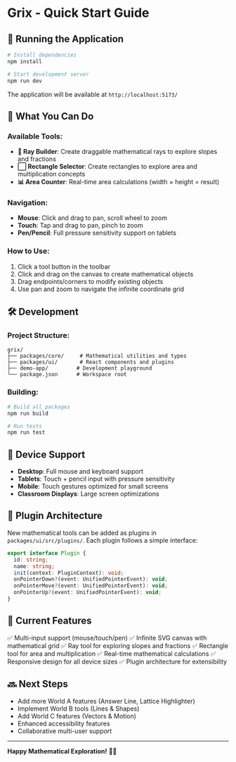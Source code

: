# Grix - Quick Start Guide

## 🚀 Running the Application

```bash
# Install dependencies
npm install

# Start development server
npm run dev
```

The application will be available at `http://localhost:5173/`

## 🎯 What You Can Do

### Available Tools:
- **📏 Ray Builder**: Create draggable mathematical rays to explore slopes and fractions
- **⬜ Rectangle Selector**: Create rectangles to explore area and multiplication concepts
- **📊 Area Counter**: Real-time area calculations (width × height = result)

### Navigation:
- **Mouse**: Click and drag to pan, scroll wheel to zoom
- **Touch**: Tap and drag to pan, pinch to zoom
- **Pen/Pencil**: Full pressure sensitivity support on tablets

### How to Use:
1. Click a tool button in the toolbar
2. Click and drag on the canvas to create mathematical objects
3. Drag endpoints/corners to modify existing objects
4. Use pan and zoom to navigate the infinite coordinate grid

## 🛠 Development

### Project Structure:
```
grix/
├── packages/core/     # Mathematical utilities and types
├── packages/ui/       # React components and plugins
├── demo-app/         # Development playground
└── package.json      # Workspace root
```

### Building:
```bash
# Build all packages
npm run build

# Run tests
npm run test
```

## 📱 Device Support

- **Desktop**: Full mouse and keyboard support
- **Tablets**: Touch + pencil input with pressure sensitivity
- **Mobile**: Touch gestures optimized for small screens
- **Classroom Displays**: Large screen optimizations

## 🧩 Plugin Architecture

New mathematical tools can be added as plugins in `packages/ui/src/plugins/`. Each plugin follows a simple interface:

```typescript
export interface Plugin {
  id: string;
  name: string;
  init(context: PluginContext): void;
  onPointerDown?(event: UnifiedPointerEvent): void;
  onPointerMove?(event: UnifiedPointerEvent): void;
  onPointerUp?(event: UnifiedPointerEvent): void;
}
```

## 🎨 Current Features

✅ Multi-input support (mouse/touch/pen)
✅ Infinite SVG canvas with mathematical grid
✅ Ray tool for exploring slopes and fractions
✅ Rectangle tool for area and multiplication
✅ Real-time mathematical calculations
✅ Responsive design for all device sizes
✅ Plugin architecture for extensibility

## 🔜 Next Steps

- Add more World A features (Answer Line, Lattice Highlighter)
- Implement World B tools (Lines & Shapes)
- Add World C features (Vectors & Motion)
- Enhanced accessibility features
- Collaborative multi-user support

---

**Happy Mathematical Exploration!** 🧮✨